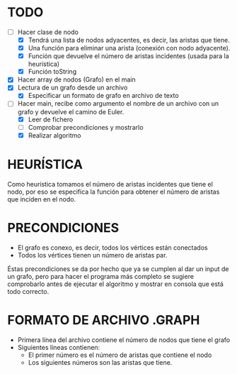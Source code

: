 # TODO
- [ ] Hacer clase de nodo
  - [X] Tendrá una lista de nodos adyacentes, es decir, las aristas que tiene.
  - [X] Una función para eliminar una arista (conexión con nodo adyacente).
  - [X] Función que devuelve el número de aristas incidentes (usada para la heurística)
  - [X] Función toString
- [X] Hacer array de nodos (Grafo) en el main
- [X] Lectura de un grafo desde un archivo
  - [X] Especificar un formato de grafo en archivo de texto
- [ ] Hacer main, recibe como argumento el nombre de un archivo con un grafo y devuelve el camino de Euler.
  - [X] Leer de fichero
  - [ ] Comprobar precondiciones y mostrarlo
  - [X] Realizar algoritmo

# HEURÍSTICA
Como heurística tomamos el número de aristas incidentes que tiene el nodo, por eso se especifica la función para obtener el número de aristas que inciden en el nodo.
# PRECONDICIONES
- El grafo es conexo, es decir, todos los vértices están conectados
- Todos los vértices tienen un número de aristas par.

Éstas precondiciones se da por hecho que ya se cumplen al dar un input de un grafo, pero para hacer el programa más completo se sugiere comprobarlo antes de ejecutar el algoritmo y mostrar en consola que está todo correcto.

# FORMATO DE ARCHIVO .GRAPH

- Primera línea del archivo contiene el número de nodos que tiene el grafo
- Siguientes líneas contienen:
  - El primer número es el número de aristas que contiene el nodo
  - Los siguientes números son las aristas que tiene.

